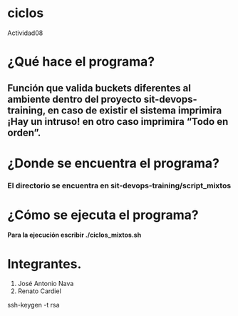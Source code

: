 # ciclos

Actividad08

# ¿Qué hace el programa?

## Función que valida buckets diferentes al ambiente dentro del proyecto sit-devops-training, en caso de existir el sistema imprimira ¡Hay un intruso! en otro caso imprimira “Todo en orden”.
# ¿Donde se encuentra el programa?
### El directorio se encuentra en sit-devops-training/script_mixtos

# ¿Cómo se ejecuta el programa?

#### Para la ejecución escribir ./ciclos_mixtos.sh

# Integrantes.

1. José Antonio Nava
2. Renato Cardiel

ssh-keygen -t rsa
   



